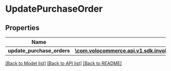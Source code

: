 # UpdatePurchaseOrder

## Properties
Name | Type | Description | Notes
------------ | ------------- | ------------- | -------------
**update_purchase_orders** | [**\com.volocommerce.api.v1.sdk.invoker\com.volocommerce.api.v1.sdk.model\UpdatePurchaseOrderRequest[]**](UpdatePurchaseOrderRequest.md) |  | [optional] 

[[Back to Model list]](../README.md#documentation-for-models) [[Back to API list]](../README.md#documentation-for-api-endpoints) [[Back to README]](../README.md)


